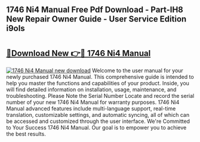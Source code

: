 ## 1746 Ni4 Manual Free Pdf Download - Part-IH8 New Repair Owner Guide - User Service Edition i9oIs

# <h2><a href="http://bc16763.oget.top/?id=1746+Ni4+Manual">🔗Download New 👉🔴 1746 Ni4 Manual</a></h2>

[![1746 Ni4 Manual new download](https://i.imgur.com/5g1atiW.png)](http://bc16763.oget.top/?id=1746+Ni4+Manual)
Welcome to the user manual for your newly purchased 1746 Ni4 Manual. This comprehensive guide is intended to help you master the functions and capabilities of your product. Inside, you will find detailed information on installation, usage, maintenance, and troubleshooting. Please Note the Serial Number Locate and record the serial number of your new 1746 Ni4 Manual for warranty purposes. 1746 Ni4 Manual advanced features include multi-language support, real-time translation, customizable settings, and automatic syncing, all of which can be accessed and customized through the user interface. We're Committed to Your Success 1746 Ni4 Manual. Our goal is to empower you to achieve the best results.

